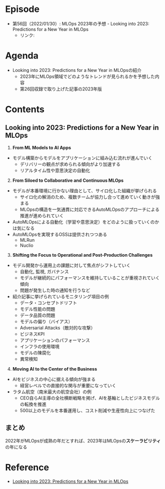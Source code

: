 # Episode
- 第56回（2022/01/30）: MLOps 2023年の予想 - Looking into 2023: Predictions for a New Year in MLOps
    - リンク: 

# Agenda
- Looking into 2023: Predictions for a New Year in MLOpsの紹介
    - 2023年にMLOps領域でどのようなトレンドが見られるかを予想した内容
    - 第26回収録で取り上げた記事の2023年版

# Contents
## Looking into 2023: Predictions for a New Year in MLOps
1. **From ML Models to AI Apps**
- モデル構築からモデルをアプリケーションに組み込む流れが進んでいく
    - デリバリーの観点が求められる傾向がより加速する
    - リアルタイム性や意思決定の自動化

2. **From Siloed to Collaborative and Continuous MLOps**
- モデルが本番環境に行かない理由として、サイロ化した組織が挙げられる
    - サイロ化の解消のため、複数チームが協力し合って進めていく動きが強まる
    - MLOpsの構造を一気通貫に対応できるAutoMLOpsのアプローチによる推進が進められていく
- AutoMLOpsによる自動化（学習や意思決定）をどのように扱っていくのかは気になる
- AutoMLOpsを実現するOSSは提供されつつある
    - MLRun
    - Nuclio

3. **Shifting the Focus to Operational and Post-Production Challenges**
- モデル開発から運用上の課題に対して焦点がシフトしていく
    - 自動化, 監視, ガバナンス
    - モデルが継続的にパフォーマンスを維持していることが重視されていく傾向
    - 問題が発生した時の通知を行うなど
- 紹介記事に挙げられているモニタリング項目の例
    - データ・コンセプトドリフト
    - モデル性能の問題
    - データ品質の問題
    - モデルの偏り（バイアス）
    - Adversarial Attacks（敵対的な攻撃）
    - ビジネスKPI
    - アプリケーションのパフォーマンス
    - インフラの使用環境
    - モデルの陳腐化
    - 異常検知

4. **Moving AI to the Center of the Business**
- AIをビジネスの中心に据える傾向が強まる
    - 経営レベルでの直接的な関与が重要になっていく
- ラタム航空（南米最大の航空会社）の例
    - CEO自らAI主導の全社横断戦略を掲げ、AIを基軸としたビジネスモデルの転換を推進
    - 500以上のモデルを本番運用し、コスト削減や生産性向上につなげた

## まとめ
2022年がMLOpsが成熟の年だとすれば、2023年はMLOpsの**スケーラビリティ**の年になる

# Reference
- [Looking into 2023: Predictions for a New Year in MLOps](https://www.iguazio.com/blog/mlops-predictions-for-2023/)